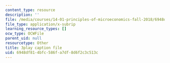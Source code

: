 ```yaml
---
content_type: resource
description: ''
file: /media/courses/14-01-principles-of-microeconomics-fall-2018/6948df814bfc586fa7df8d6f2c3c513c_BUnUOv_INyM.vtt
file_type: application/x-subrip
learning_resource_types: []
ocw_type: OCWFile
parent_uid: null
resourcetype: Other
title: 3play caption file
uid: 6948df81-4bfc-586f-a7df-8d6f2c3c513c
---
```

